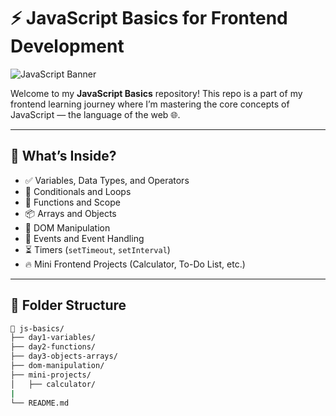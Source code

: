 # ⚡ JavaScript Basics for Frontend Development

![JavaScript Banner](https://raw.githubusercontent.com/rahuldkjain/github-profile-readme-generator/master/src/images/js.png)

Welcome to my **JavaScript Basics** repository! This repo is a part of my frontend learning journey where I’m mastering the core concepts of JavaScript — the language of the web 🌐.

---

## 🚀 What’s Inside?

- ✅ Variables, Data Types, and Operators
- 🔄 Conditionals and Loops
- 🎯 Functions and Scope
- 📦 Arrays and Objects
- 📜 DOM Manipulation
- 🧠 Events and Event Handling
- ⏳ Timers (`setTimeout`, `setInterval`)
- 🔥 Mini Frontend Projects (Calculator, To-Do List, etc.)

---

## 📂 Folder Structure

```bash
📁 js-basics/
├── day1-variables/
├── day2-functions/
├── day3-objects-arrays/
├── dom-manipulation/
├── mini-projects/
│   ├── calculator/
|
└── README.md


